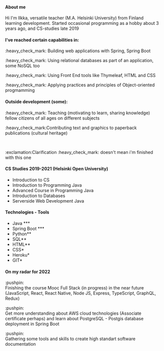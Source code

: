 <h4>About me</h4>
<p>Hi I'm Ilkka, versatile teacher (M.A. Helsinki University) from Finland learning development. Started occasional programming as a hobby about 3 years ago, and CS-studies late 2019</p>

<h4>I've reached certain capabilities in:</h4>

<p>:heavy_check_mark: Building web applications with Spring, Spring Boot </p>
<p>:heavy_check_mark: Using relational databases as part of an application, some NoSQL too</p>
<p>:heavy_check_mark: Using Front End tools like Thymeleaf, HTML and CSS </p>
<p>:heavy_check_mark: Applying practices and principles of Object-oriented progmamming </p>
<h4>Outside development (some):</h4>
<p>:heavy_check_mark: Teaching (motivating to learn, sharing knowledge) fellow citizens of all ages on different subjects</p>
<p>:heavy_check_mark:Contributing text and graphics to paperback publications (cultural heritage)</p>
<br>
<p>:exclamation:Clarification :heavy_check_mark: doesn't mean i'm finished with this one</p>

<h4>CS Studies 2019-2021 (Helsinki Open University)</h4>
<ul>
<li>Introduction to CS</li>
<li>Introduction to Programming Java</li>
<li>Advanced Course in Programming Java</li>
<li>Introduction to Databases</li>
<li>Serverside Web Development Java</li>

</ul

<br>
<h4>Technologies - Tools</h4>

<ul>
<li>Java ***</li>
<li>Spring Boot ***</li>
<li>Python**</li>
<li>SQL**</li>
<li>HTML**</li>
<li>CSS*</li>
<li>Heroku*</li>
<li>GIT*</li>

</ul>

<h4>On my radar for 2022</h4>

<p>:pushpin:<br>Finishing the course Mooc Full Stack (in progress) in the near future
(JavaScript, React, React Native, Node JS, Express, TypeScript, GraphQL, Redux)</p>

<p>:pushpin:<br>Get more understanding about AWS cloud technologies (Associate certificate perhaps) and learn about PostgreSQL - Postgis database deployment in Spring Boot</p>

<p>:pushpin:<br>Gathering some tools and skills to create high standart software documentation</p>




